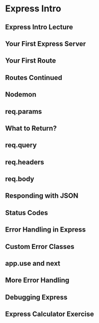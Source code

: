 # Express Intro

## Express Intro Lecture

## Your First Express Server

## Your First Route

## Routes Continued

## Nodemon

## req.params

## What to Return?

## req.query

## req.headers

## req.body

## Responding with JSON

## Status Codes

## Error Handling in Express

## Custom Error Classes

## app.use and next

## More Error Handling

## Debugging Express

## Express Calculator Exercise
